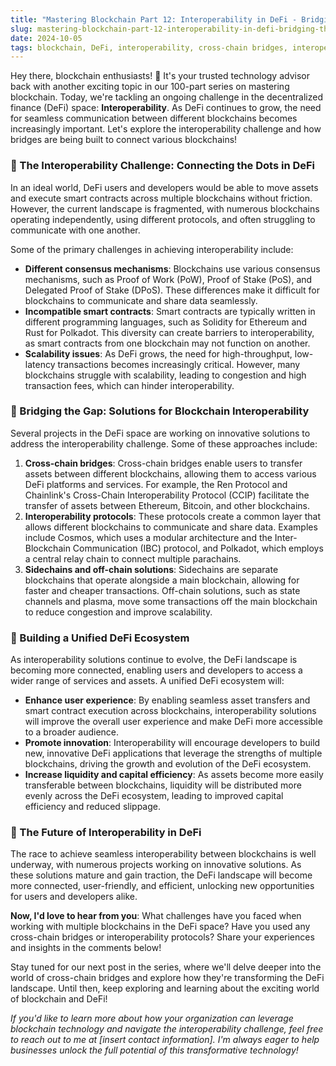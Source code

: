 ```yaml
---
title: "Mastering Blockchain Part 12: Interoperability in DeFi - Bridging the Gap"
slug: mastering-blockchain-part-12-interoperability-in-defi-bridging-the-gap
date: 2024-10-05
tags: blockchain, DeFi, interoperability, cross-chain bridges, interoperability protocols
---
```


Hey there, blockchain enthusiasts! 🚀 It's your trusted technology advisor back with another exciting topic in our 100-part series on mastering blockchain. Today, we're tackling an ongoing challenge in the decentralized finance (DeFi) space: **Interoperability**. As DeFi continues to grow, the need for seamless communication between different blockchains becomes increasingly important. Let's explore the interoperability challenge and how bridges are being built to connect various blockchains!

### 🔗 The Interoperability Challenge: Connecting the Dots in DeFi

In an ideal world, DeFi users and developers would be able to move assets and execute smart contracts across multiple blockchains without friction. However, the current landscape is fragmented, with numerous blockchains operating independently, using different protocols, and often struggling to communicate with one another.

Some of the primary challenges in achieving interoperability include:

- **Different consensus mechanisms**: Blockchains use various consensus mechanisms, such as Proof of Work (PoW), Proof of Stake (PoS), and Delegated Proof of Stake (DPoS). These differences make it difficult for blockchains to communicate and share data seamlessly.
- **Incompatible smart contracts**: Smart contracts are typically written in different programming languages, such as Solidity for Ethereum and Rust for Polkadot. This diversity can create barriers to interoperability, as smart contracts from one blockchain may not function on another.
- **Scalability issues**: As DeFi grows, the need for high-throughput, low-latency transactions becomes increasingly critical. However, many blockchains struggle with scalability, leading to congestion and high transaction fees, which can hinder interoperability.

### 🌉 Bridging the Gap: Solutions for Blockchain Interoperability

Several projects in the DeFi space are working on innovative solutions to address the interoperability challenge. Some of these approaches include:

1. **Cross-chain bridges**: Cross-chain bridges enable users to transfer assets between different blockchains, allowing them to access various DeFi platforms and services. For example, the Ren Protocol and Chainlink's Cross-Chain Interoperability Protocol (CCIP) facilitate the transfer of assets between Ethereum, Bitcoin, and other blockchains.
2. **Interoperability protocols**: These protocols create a common layer that allows different blockchains to communicate and share data. Examples include Cosmos, which uses a modular architecture and the Inter-Blockchain Communication (IBC) protocol, and Polkadot, which employs a central relay chain to connect multiple parachains.
3. **Sidechains and off-chain solutions**: Sidechains are separate blockchains that operate alongside a main blockchain, allowing for faster and cheaper transactions. Off-chain solutions, such as state channels and plasma, move some transactions off the main blockchain to reduce congestion and improve scalability.

### 🧱 Building a Unified DeFi Ecosystem

As interoperability solutions continue to evolve, the DeFi landscape is becoming more connected, enabling users and developers to access a wider range of services and assets. A unified DeFi ecosystem will:

- **Enhance user experience**: By enabling seamless asset transfers and smart contract execution across blockchains, interoperability solutions will improve the overall user experience and make DeFi more accessible to a broader audience.
- **Promote innovation**: Interoperability will encourage developers to build new, innovative DeFi applications that leverage the strengths of multiple blockchains, driving the growth and evolution of the DeFi ecosystem.
- **Increase liquidity and capital efficiency**: As assets become more easily transferable between blockchains, liquidity will be distributed more evenly across the DeFi ecosystem, leading to improved capital efficiency and reduced slippage.

### 🔮 The Future of Interoperability in DeFi

The race to achieve seamless interoperability between blockchains is well underway, with numerous projects working on innovative solutions. As these solutions mature and gain traction, the DeFi landscape will become more connected, user-friendly, and efficient, unlocking new opportunities for users and developers alike.

**Now, I'd love to hear from you**: What challenges have you faced when working with multiple blockchains in the DeFi space? Have you used any cross-chain bridges or interoperability protocols? Share your experiences and insights in the comments below!

Stay tuned for our next post in the series, where we'll delve deeper into the world of cross-chain bridges and explore how they're transforming the DeFi landscape. Until then, keep exploring and learning about the exciting world of blockchain and DeFi!

*If you'd like to learn more about how your organization can leverage blockchain technology and navigate the interoperability challenge, feel free to reach out to me at [insert contact information]. I'm always eager to help businesses unlock the full potential of this transformative technology!*